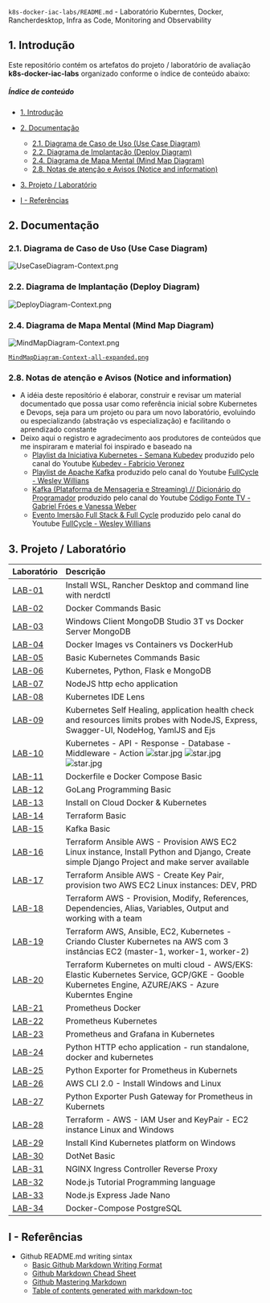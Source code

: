 `k8s-docker-iac-labs/README.md` - Laboratório Kuberntes, Docker, Rancherdesktop, Infra as Code, Monitoring and Observability

## 1. Introdução

Este repositório contém os artefatos do projeto / laboratório de avaliação  **k8s-docker-iac-labs** organizado conforme o índice de conteúdo abaixo:

##### Índice de conteúdo  
- [1. Introdução](#1-introdução)
- [2. Documentação](#2-documentação)
  * [2.1. Diagrama de Caso de Uso (Use Case Diagram)](#21-diagrama-de-caso-de-uso-use-case-diagram)
  * [2.2. Diagrama de Implantação (Deploy Diagram)](#22-diagrama-de-implantação-deploy-diagram)
  * [2.4. Diagrama de Mapa Mental (Mind Map Diagram)](#24-diagrama-de-mapa-mental-mind-map-diagram)
  * [2.8. Notas de atenção e Avisos (Notice and information)](#28-notas-de-atenção-e-avisos-notice-and-information)
- [3. Projeto / Laboratório](#3-projeto--laboratório)

- [I - Referências](#i---referências)



## 2. Documentação

### 2.1. Diagrama de Caso de Uso (Use Case Diagram)

![UseCaseDiagram-Context.png](./doc/uml-diagrams/UseCaseDiagram-kubernetes.png) 


### 2.2. Diagrama de Implantação (Deploy Diagram)

![DeployDiagram-Context.png](./doc/uml-diagrams/DeployDiagram-kubernetes-docker.png) 


### 2.4. Diagrama de Mapa Mental (Mind Map Diagram)

![MindMapDiagram-Context.png](./doc/mind-maps/MindMapDiagram-kubernetes-docker.png) 

[`MindMapDiagram-Context-all-expanded.png`](./doc/mind-maps/MindMapDiagram-kubernetes-docker-all-expanded.png) 


### 2.8. Notas de atenção e Avisos (Notice and information)

* A idéia deste repositório é elaborar, construir e revisar um material documentado que possa usar como referência inicial sobre Kubernetes e Devops, seja para um projeto ou para um novo laboratório, evoluindo ou especializando (abstração vs especialização) e facilitando o aprendizado constante
* Deixo aqui o registro e agradecimento aos produtores de conteúdos que me inspiraram e  material foi inspirado e baseado na 
  * [Playlist da Iniciativa Kubernetes - Semana Kubedev](https://www.youtube.com/watch?v=0V_zGIEqIBc&list=PLZfrXScDmaiPwFQvY4JnPZkgC3NmqxFLX) produzido pelo canal do Youtube [Kubedev - Fabrício Veronez](https://www.youtube.com/channel/UCUy0NlW6WlVFj8V3xhXegYQ)
  * [Playlist de Apache Kafka](https://www.youtube.com/watch?v=o5yviW6QSrE&list=PL5aY_NrL1rjt_AZxj11kQjiTNLGg4ZaZA) produzido pelo canal do Youtube [FullCycle - Wesley Willians](https://www.youtube.com/channel/UCMUoZehUZBhLb8XaTc8TQrA)
  * [Kafka (Plataforma de Mensageria e Streaming) // Dicionário do Programador](https://www.youtube.com/watch?v=qOqXz5Qv_-8&list=PLORrDfZD1hkGVBK4byiS82zaAutzuhsRz) produzido pelo canal do Youtube [Código Fonte TV - Gabriel Fróes e Vanessa Weber](https://www.youtube.com/watch?v=qOqXz5Qv_-8&t=74s)
  * [Evento Imersão Full Stack & Full Cycle](https://www.youtube.com/watch?v=O0HqVNkzY1Q) produzido pelo canal do Youtube [FullCycle - Wesley Willians](https://www.youtube.com/channel/UCMUoZehUZBhLb8XaTc8TQrA)


## 3. Projeto / Laboratório

| Laboratório | Descrição                       |
| :---------- | :------------------------------ |
| [LAB-01](./md/README-install-wsl-rancherdesktop-windows.md)                        | Install WSL, Rancher Desktop and command line with nerdctl |
| [LAB-02](./md/README-docker-commands-basic.md)                                     | Docker Commands Basic |
| [LAB-03](./md/README-install-windows-client-mongodb-studio3t.md)                   | Windows Client MongoDB Studio 3T vs Docker Server MongoDB |
| [LAB-04](./md/README-docker-images-containers.md)                                  | Docker Images vs Containers vs DockerHub |
| [LAB-05](./md/README-k8s-commands-basic.md)                                        | Basic Kubernetes Commands Basic |
| [LAB-06](./md/README-k8s-python-flask-mongodb.md)                                  | Kubernetes, Python, Flask e MongoDB |
| [LAB-07](./md/README-k8s-nodejs-http-echo.md)                                      | NodeJS http echo application |
| [LAB-08](./md/README-install-windows-client-kubernetes-ide-lens.md)                | Kubernetes IDE Lens |
| [LAB-09](./md/README-k8s-selfhealing-healthcheck-resourceslimits-probes.md)        | Kubernetes Self Healing, application health check and resources limits probes with NodeJS, Express, Swagger-UI, NodeHog, YamlJS and Ejs |
| [LAB-10](./md/README-k8s-api-lang-response-database-middleware-action.md)          | Kubernetes - API - Response - Database - Middleware - Action ![star.jpg](./doc/images/star.jpg) ![star.jpg](./doc/images/star.jpg) ![star.jpg](./doc/images/star.jpg) |
| [LAB-11](./md/README-dockerfile-docker-compose-basic.md)                           | Dockerfile e Docker Compose Basic |
| [LAB-12](./md/README-golang-basic.md)                                              | GoLang Programming Basic |
| [LAB-13](./md/README-install-cloud-docker-kubernetes.md)                           | Install on Cloud Docker & Kubernetes |
| [LAB-14](./md/README-terraform-basic.md)                                           | Terraform Basic |
| [LAB-15](./md/README-kafka-basic.md)                                               | Kafka Basic |
| [LAB-16](./src/terraform-ansible-aws/readme.txt)                                   | Terraform Ansible AWS - Provision AWS EC2 Linux instance, Install Python and Django, Create simple Django Project and make server available  |
| [LAB-17](./src/terraform-ansible-aws-keypair-multiple-env/readme.txt)              | Terraform Ansible AWS - Create Key Pair, provision two AWS EC2 Linux instances: DEV, PRD  |
| [LAB-18](./src/terraform-aws/readme.txt)                                           | Terraform AWS - Provision, Modify, References, Dependencies, Alias, Variables, Output and working with a team |
| [LAB-19](./src/terraform-ansible-aws-ec2-k8s/readme.txt)                           | Terraform AWS, Ansible, EC2, Kubernetes - Criando Cluster Kubernetes na AWS com 3 instâncias EC2 (master-1, worker-1, worker-2) |
| [LAB-20](./src/terraform-aws-eks-gcp-gke-azure-aks/readme.txt)                     | Terraform Kubernetes on multi cloud - AWS/EKS: Elastic Kubernetes Service, GCP/GKE - Gooble Kubernetes Engine, AZURE/AKS - Azure Kuberntes Engine |
| [LAB-21](./src/prometheus-docker/readme.txt)                                       | Prometheus Docker |
| [LAB-22](./src/prometheus-k8s/readme.txt)                                          | Prometheus Kubernetes |
| [LAB-23](./src/prometheus-k8s-grafana/readme.txt)                                  | Prometheus and Grafana in Kubernetes |
| [LAB-24](./src/py-http-echo/readme.txt)                                            | Python HTTP echo application - run standalone, docker and kubernetes |
| [LAB-25](./src/py-k8s-prometheus-exporter/readme.txt)                              | Python Exporter for Prometheus in Kubernets |
| [LAB-26](./src/aws-cli/readme.txt)                                                 | AWS CLI 2.0 - Install Windows and Linux |
| [LAB-27](./src/py-k8s-prometheus-exporter-push-gateway/readme.txt)                 | Python Exporter Push Gateway for Prometheus in Kubernets |
| [LAB-28](./src/terraform-aws-iam-user-keypair-ec2-linux-windows/readme.txt)        | Terraform - AWS - IAM User and KeyPair - EC2 instance Linux and Windows |
| [LAB-29](./md/README-install-kubernetes-kind.md)                                   | Install Kind Kubernetes platform on Windows |
| [LAB-30](./md/README-dotnet-basic.md)                                              | DotNet Basic |
| [LAB-31](./src/k8s-nginx-ingress-controller/readme.txt)                            | NGINX Ingress Controller Reverse Proxy |
| [LAB-32](https://github.com/josemarsilva/node-tutorial-edureka)                    | Node.js Tutorial Programming language |
| [LAB-33](https://github.com/josemarsilva/node-tutorial-edureka-express-jade-nano)  | Node.js Express Jade Nano |
| [LAB-34](./src/docker-compose-postgresql/readme.txt)                               | Docker-Compose PostgreSQL |




## I - Referências

* Github README.md writing sintax
  * [Basic Github Markdown Writing Format](https://docs.github.com/pt/free-pro-team@latest/github/writing-on-github/basic-writing-and-formatting-syntax)  
  * [Github Markdown Chead Sheet](https://guides.github.com/pdfs/markdown-cheatsheet-online.pdf)
  * [Github Mastering Markdown](https://guides.github.com/features/mastering-markdown/#what)
  * [Table of contents generated with markdown-toc](http://ecotrust-canada.github.io/markdown-toc/)
